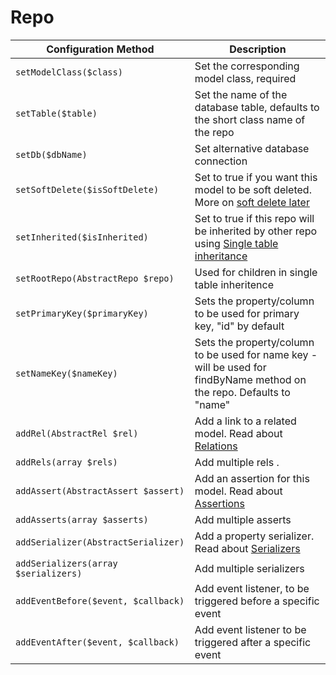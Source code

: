 # Repo

Configuration Method                   | Description
---------------------------------------|-------------
``setModelClass($class)``              | Set the corresponding model class, required
``setTable($table)``                   | Set the name of the database table, defaults to the short class name of the repo
``setDb($dbName)``                     | Set alternative database connection
``setSoftDelete($isSoftDelete)``       | Set to true if you want this model to be soft deleted. More on [soft delete later](/docs/SoftDelete.md)
``setInherited($isInherited)``         | Set to true if this repo will be inherited by other repo using [Single table inheritance](/docs/Inherited.md)
``setRootRepo(AbstractRepo $repo)``    | Used for children in single table inheritence
``setPrimaryKey($primaryKey)``         | Sets the property/column to be used for primary key, "id" by default
``setNameKey($nameKey)``               | Sets the property/column to be used for name key - will be used for findByName method on the repo. Defaults to "name"
``addRel(AbstractRel $rel)``           | Add a link to a related model. Read about [Relations](/docs/Relations.md)
``addRels(array $rels)``               | Add multiple rels .
``addAssert(AbstractAssert $assert)``  | Add an assertion for this model. Read about [Assertions](/docs/Assertions.md)
``addAsserts(array $asserts)``         | Add multiple asserts
``addSerializer(AbstractSerializer)``  | Add a property serializer. Read about [Serializers](/docs/Serializers.md)
``addSerializers(array $serializers)`` | Add multiple serializers
``addEventBefore($event, $callback)``  | Add event listener, to be triggered before a specific event
``addEventAfter($event, $callback)``   | Add event listener to be triggered after a specific event

